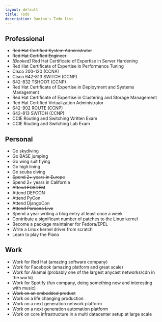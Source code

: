 ```yaml
---
layout: default
title: Todo
description: Damian's Todo list
---
```


Professional
------------
* ~~Red Hat Certified System Administrator~~
* ~~Red Hat Certified Engineer~~
* _[Booked]_ Red Hat Certificate of Expertise in Server Hardening
* Red Hat Certificate of Expertise in Performance Tuning
* Cisco 200-120 (CCNA)
* Cisco 642-813 SWITCH (CCNP)
* 642-832 TSHOOT (CCNP)
* Red Hat Certificate of Expertise in Deployment and Systems Management
* Red Hat Certificate of Expertise in Clustering and Storage Management
* Red Hat Certified Virtualization Administrator
* 642-902 ROUTE (CCNP)
* 642-813 SWITCH (CCNP)
* CCIE Routing and Switching Written Exam
* CCIE Routing and Switching Lab Exam

Personal
--------
* Go skydiving
* Go BASE jumping
* Go wing suit flying
* Go high lining
* Go scuba diving
* ~~Spend 2+ years in Europe~~
* Spend 2+ years in California
* ~~Attend FOSDEM~~
* Attend DEFCON
* Attend PyCon
* Attend DjangoCon
* ~~Attend Percona Live~~
* Spend a year writing a blog entry at least once a week
* Contribute a significant number of patches to the Linux kernel
* Become a package maintainer for Fedora/EPEL
* Write a Linux kernel driver from scratch
* Learn to play the Piano

Work
----
* Work for Red Hat (amazing software company)
* Work for Facebook (amazing platform and great scale)
* Work for Akamai (probably one of the largest anycast networks/cdn in the world)
* Work for Spotify (fun company, doing something new and interesting with music)
* ~~Work on an embedded product~~
* Work on a life changing production
* Work on a next generation network platform
* Work on a next generation automation platform
* Work on core infrastructure in a multi datacenter setup at large scale
